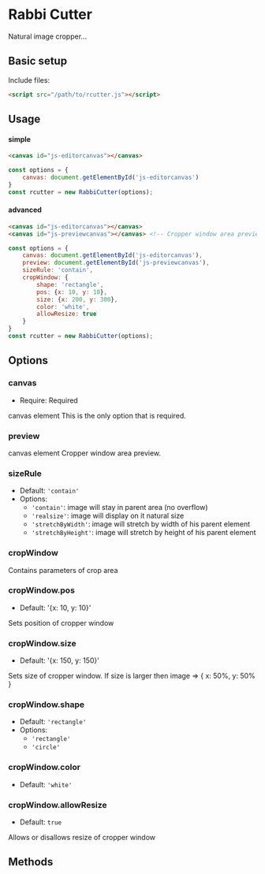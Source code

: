 # Rabbi Cutter

Natural image cropper...

## Basic setup

Include files:

```html
<script src="/path/to/rcutter.js"></script>
```

## Usage

#### simple

```html
<canvas id="js-editorcanvas"></canvas>
```

```js
const options = {
    canvas: document.getElementById('js-editorcanvas')
}
const rcutter = new RabbiCutter(options);
```

#### advanced

```html
<canvas id="js-editorcanvas"></canvas>
<canvas id="js-previewcanvas"></canvas> <!-- Cropper window area preview -->
```

```js
const options = {
    canvas: document.getElementById('js-editorcanvas'),
    preview: document.getElementById('js-previewcanvas'),
    sizeRule: 'contain',
    cropWindow: {
        shape: 'rectangle',
        pos: {x: 10, y: 10},
        size: {x: 200, y: 300},
        color: 'white',
        allowResize: true
    }
}
const rcutter = new RabbiCutter(options);
```

## Options

### canvas

- Require: Required

canvas element <canvas></canvas>
This is the only option that is required.

### preview

canvas element <canvas></canvas>
Cropper window area preview.

### sizeRule

- Default: `'contain'`
- Options:
  - `'contain'`: image will stay in parent area (no overflow) 
  - `'realsize'`: image will display on it natural size
  - `'stretchByWidth'`: image will stretch by width of his parent element
  - `'stretchByHeight'`: image will stretch by height of his parent element
  
### cropWindow

Contains parameters of crop area

### cropWindow.pos

- Default: '{x: 10, y: 10}'

Sets position of cropper window

### cropWindow.size

- Default: '{x: 150, y: 150}'

Sets size of cropper window.
If size is larger then image => { x: 50%, y: 50% }

### cropWindow.shape

- Default: `'rectangle'`
- Options:
  - `'rectangle'`
  - `'circle'`

### cropWindow.color

- Default: `'white'`

### cropWindow.allowResize

- Default: `true`

Allows or disallows resize of cropper window

## Methods
